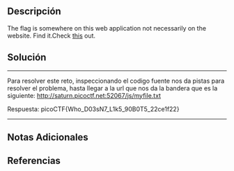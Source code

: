 ## Descripción

The flag is somewhere on this web application not necessarily on the website. Find it.Check [this](http://saturn.picoctf.net:52067/) out.
## Solución

***
Para resolver este reto, inspeccionando el codigo fuente nos da pistas para resolver el problema, hasta llegar a la url que nos da la bandera que es la siguiente: http://saturn.picoctf.net:52067/js/myfile.txt

Respuesta: picoCTF{Who_D03sN7_L1k5_90B0T5_22ce1f22}
***
## Notas Adicionales

## Referencias